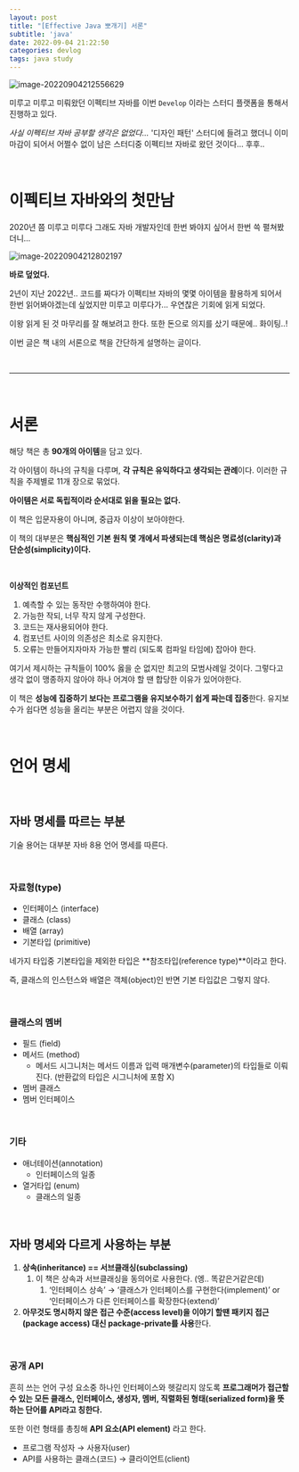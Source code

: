 ```yaml
---
layout: post
title: "[Effective Java 뽀개기] 서론"
subtitle: 'java'
date: 2022-09-04 21:22:50
categories: devlog
tags: java study
---
```


![image-20220904212556629](https://tva1.sinaimg.cn/large/e6c9d24egy1h5uufg0s7hj21do0ks0w4.jpg)

미루고 미루고 미뤄왔던 이펙티브 자바를 이번 `Develop` 이라는 스터디 플랫폼을 통해서 진행하고 있다.

_사실 이펙티브 자바 공부할 생각은 없었다..._ '디자인 패턴' 스터디에 들려고 했더니 이미 마감이 되어서 어쩔수 없이 남은 스터디중 이펙티브 자바로 왔던 것이다... 후후..

<br/>

# 이펙티브 자바와의 첫만남

2020년 쯤 미루고 미루다 그래도 자바 개발자인데 한번 봐야지 싶어서 한번 쓱 펼쳐봤더니...

![image-20220904212802197](https://tva1.sinaimg.cn/large/e6c9d24egy1h5uuhi9lujj20cd07iaak.jpg)

**바로 덮었다.**

2년이 지난 2022년.. 코드를 짜다가 이펙티브 자바의 몇몇 아이템을 활용하게 되어서 한번 읽어봐야겠는데 싶었지만 미루고 미루다가... 우연찮은 기회에 읽게 되었다.

이왕 읽게 된 것 마무리를 잘 해보려고 한다. 또한 돈으로 의지를 샀기 때문에.. 화이팅..!

이번 글은 책 내의 서론으로 책을 간단하게 설명하는 글이다.

<br/>

---

<br/>

# 서론

해당 책은 총 **90개의 아이템**을 담고 있다.

각 아이템이 하나의 규칙을 다루며, **각 규칙은 유익하다고 생각되는 관례**이다. 이러한 규칙을 주제별로 11개 장으로 묶었다.

**아이템은 서로 독립적이라 순서대로 읽을 필요는 없다.**

이 책은 입문자용이 아니며, 중급자 이상이 보아야한다.

이 책의 대부분은 **핵심적인 기본 원칙 몇 개에서 파생되는데 핵심은 명료성(clarity)과 단순성(simplicity)이다.**

<br/>

**이상적인 컴포넌트**

1. 예측할 수 있는 동작만 수행하여야 한다.
2. 가능한 작되, 너무 작지 않게 구성한다.
3. 코드는 재사용되어야 한다.
4. 컴포넌트 사이의 의존성은 최소로 유지한다.
5. 오류는 만들어지자마자 가능한 빨리 (되도록 컴파일 타임에) 잡아야 한다.

여기서 제시하는 규칙들이 100% 옳을 순 없지만 최고의 모범사례일 것이다. 그렇다고 생각 없이 맹종하지 않아야 하나 어겨야 할 땐 합당한 이유가 있어야한다.

이 책은 **성능에 집중하기 보다는 프로그램을 유지보수하기 쉽게 짜는데 집중**한다. 유지보수가 쉽다면 성능을 올리는 부분은 어렵지 않을 것이다.

<br/>

# 언어 명세

<br/>

## 자바 명세를 따르는 부분

기술 용어는 대부분 자바 8용 언어 명세를 따른다.

<br/>

### 자료형(type)

- 인터페이스 (interface)
- 클래스 (class)
- 배열 (array)
- 기본타입 (primitive)

네가지 타입중 기본타입을 제외한 타입은 **참조타입(reference type)**이라고 한다.

즉, 클래스의 인스턴스와 배열은 객체(object)인 반면 기본 타입값은 그렇지 않다.

<br/>

### 클래스의 멤버

- 필드 (field)
- 메서드 (method)
  - 메서드 시그니처는 메서드 이름과 입력 매개변수(parameter)의 타입들로 이뤄진다. (반환값의 타입은 시그니처에 포함 X)
- 멤버 클래스
- 멤버 인터페이스

<br/>

### 기타

- 애너테이션(annotation)
  - 인터페이스의 일종
- 열거타입 (enum)
  - 클래스의 일종

<br/>

## 자바 명세와 다르게 사용하는 부분

1. **상속(inheritance) == 서브클래싱(subclassing)**
   1. 이 책은 상속과 서브클래싱을 동의어로 사용한다. (엥.. 똑같은거같은데)
      1. ‘인터페이스 상속’ → ‘클래스가 인터페이스를 구현한다(implement)’ or ‘인터페이스가 다른 인터페이스를 확장한다(extend)’
2. **아무것도 명시하지 않은 접근 수준(access level)을 이야기 할땐 패키지 접근(package access) 대신 package-private를 사용**한다.

<br/>

### 공개 API

흔히 쓰는 언어 구성 요소중 하나인 인터페이스와 헷갈리지 않도록 **프로그래머가 접근할 수 있는 모든 클래스, 인터페이스, 생성자, 멤버, 직렬화된 형태(serialized form)을 뜻하는 단어를 API라고 칭한다.**

또한 이런 형태를 총칭해 **API 요소(API element)** 라고 한다.

- 프로그램 작성자 → 사용자(user)
- API를 사용하는 클래스(코드) → 클라이언트(client)
